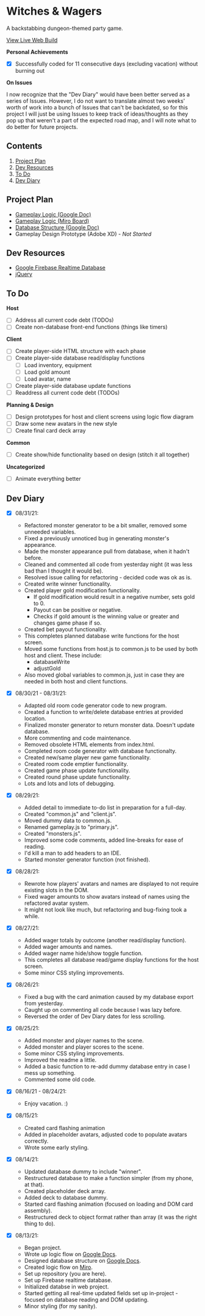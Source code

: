 # Witches & Wagers
A backstabbing dungeon-themed party game.

[View Live Web Build](https://susanpallmann.github.io/witches-and-wagers/)


**Personal Achievements**
- [X] Successfully coded for 11 consecutive days (excluding vacation) without burning out


**On Issues**

I now recognize that the "Dev Diary" would have been better served as a series of Issues. However, I do not want to
translate almost two weeks' worth of work into a bunch of Issues that can't be backdated, so for this project I
will just be using Issues to keep track of ideas/thoughts as they pop up that weren't a part of the expected road 
map, and I will note what to do better for future projects.

## Contents
1. [Project Plan](#project-plan)
1. [Dev Resources](#dev-resources)
1. [To Do](#to-do)
1. [Dev Diary](#dev-diary)

## Project Plan
- [Gameplay Logic (Google Doc)](https://docs.google.com/document/d/1f_4MNYwZ1uQ96jU5jy9jnCGe85VRp2VgsE4S7wsvh5I/edit?usp=sharing)
- [Gameplay Logic (Miro Board)](https://miro.com/app/board/o9J_l2-v3mI=/)
- [Database Structure (Google Doc)](https://docs.google.com/document/d/10EucJKtGXdxRgWEyUUHI-u_hpfNFlF82tKnT0N_PWjo/edit?usp=sharing)
- Gameplay Design Prototype (Adobe XD) - *Not Started*

## Dev Resources
- [Google Firebase Realtime Database](https://firebase.google.com/products/realtime-database)
- [jQuery](https://jquery.com/)

## To Do
**Host**
- [ ] Address all current code debt (TODOs)
- [ ] Create non-database front-end functions (things like timers)

**Client**
- [ ] Create player-side HTML structure with each phase
- [ ] Create player-side database read/display functions
   - [ ] Load inventory, equipment
   - [ ] Load gold amount
   - [ ] Load avatar, name
- [ ] Create player-side database update functions
- [ ] Readdress all current code debt (TODOs)

**Planning & Design**
- [ ] Design prototypes for host and client screens using logic flow diagram
- [ ] Draw some new avatars in the new style
- [ ] Create final card deck array

**Common**
- [ ] Create show/hide functionality based on design (stitch it all together)

**Uncategorized**
- [ ] Animate everything better

## Dev Diary

- [X] 08/31/21:

  * Refactored monster generator to be a bit smaller, removed some unneeded variables.
  * Fixed a previously unnoticed bug in generating monster's appearance.
  * Made the monster appearance pull from database, when it hadn't before.
  * Cleaned and commented all code from yesterday night (it was less bad than I thought it would be).
  * Resolved issue calling for refactoring - decided code was ok as is.
  * Created write winner functionality.
  * Created player gold modification functionality.
     * If gold modification would result in a negative number, sets gold to 0.
     * Payout can be positive or negative.
     * Checks if gold amount is the winning value or greater and changes game phase if so.
  * Created bet payout functionality.
  * This completes planned database write functions for the host screen.
  * Moved some functions from host.js to common.js to be used by both host and client. These include:
     * databaseWrite
     * adjustGold
  * Also moved global variables to common.js, just in case they are needed in both host and client functions.

- [X] 08/30/21 - 08/31/21:

  * Adapted old room code generator code to new program.
  * Created a function to write/delete database entries at provided location.
  * Finalized monster generator to return monster data. Doesn't update database.
  * More commenting and code maintenance.
  * Removed obsolete HTML elements from index.html.
  * Completed room code generator with database functionalty.
  * Created new/same player new game functionality.
  * Created room code emptier functionality.
  * Created game phase update functionality.
  * Created round phase update functionality.
  * Lots and lots and lots of debugging.

- [X] 08/29/21:

  * Added detail to immediate to-do list in preparation for a full-day.
  * Created "common.js" and "client.js".
  * Moved dummy data to common.js.
  * Renamed gameplay.js to "primary.js".
  * Created "monsters.js".
  * Improved some code comments, added line-breaks for ease of reading.
  * I'd kill a man to add headers to an IDE.
  * Started monster generator function (not finished).

- [X] 08/28/21:

  * Rewrote how players' avatars and names are displayed to not require existing slots in the DOM.
  * Fixed wager amounts to show avatars instead of names using the refactored avatar system.
  * It might not look like much, but refactoring and bug-fixing took a while.

- [X] 08/27/21:

  * Added wager totals by outcome (another read/display function).
  * Added wager amounts and names.
  * Added wager name hide/show toggle function.
  * This completes all database read/game display functions for the host screen.
  * Some minor CSS styling improvements.

- [X] 08/26/21:

  * Fixed a bug with the card animation caused by my database export from yesterday.
  * Caught up on commenting all code because I was lazy before.
  * Reversed the order of Dev Diary dates for less scrolling.

- [X] 08/25/21:

  * Added monster and player names to the scene.
  * Added monster and player scores to the scene.
  * Some minor CSS styling improvements.
  * Improved the readme a little.
  * Added a basic function to re-add dummy database entry in case I mess up something.
  * Commented some old code.

- [X] 08/16/21 - 08/24/21:

  * Enjoy vacation. :)

- [X] 08/15/21:

  * Created card flashing animation
  * Added in placeholder avatars, adjusted code to populate avatars correctly.
  * Wrote some early styling.

- [X] 08/14/21:

  * Updated database dummy to include "winner".
  * Restructured database to make a function simpler (from my phone, at that).
  * Created placeholder deck array.
  * Added deck to database dummy.
  * Started card flashing animation (focused on loading and DOM card assembly).
  * Restructured deck to object format rather than array (it was the right thing to do).

- [x] 08/13/21: 

  * Began project.
  * Wrote up logic flow on [Google Docs](https://docs.google.com/document/d/1f_4MNYwZ1uQ96jU5jy9jnCGe85VRp2VgsE4S7wsvh5I/edit?usp=sharing).
  * Designed database structure on [Google Docs](https://docs.google.com/document/d/10EucJKtGXdxRgWEyUUHI-u_hpfNFlF82tKnT0N_PWjo/edit?usp=sharing).
  * Created logic flow on [Miro](https://miro.com/app/board/o9J_l2-v3mI=/).
  * Set up repository (you are here).
  * Set up Firebase realtime database.
  * Initialized databse in web project.
  * Started getting all real-time updated fields set up in-project - focused on database reading and DOM updating.
  * Minor styling (for my sanity).
